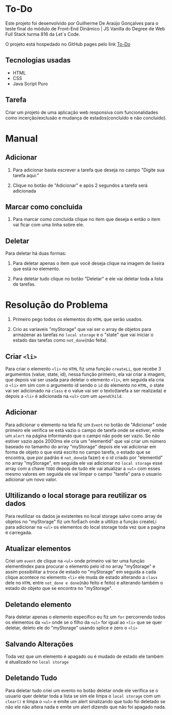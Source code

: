 # To-Do

Este projeto foi desenvolvido por Guilherme De Araújo Gonçalves para o teste final do módulo de Front-End Dinâmico | JS Vanilla do Degree de Web Full Stack turma 816 da Let´s Code.

O projeto está hospedado no GitHub pages pelo link [To-Do](https://guilhermeagoncalves.github.io/To-Do/)

## Tecnologias usadas

- HTML
- CSS
- Java Script Puro

## Tarefa

Criar um projeto de uma aplicação web responsiva com funcionalidades como incerção/exclusão e mudança de estados(concluido e não concluido).

# Manual 

## Adicionar

1. Para adicionar basta escrever a tarefa que deseja no campo "Digite sua tarefa aqui:"

2. Clique no botão de "Adicionar" e após 2 segundos a tarefa será adicionada

## Marcar como concluida

1. Para marcar como concluida clique no item que deseja e então o item vai ficar com uma linha sobre ele.

## Deletar

Para deletar há duas formas:

1. Para deletar apenas o item que você deseja clique na imagem de lixeira que está no elemento.

2. Para deletar tudo clique no botão "Deletar" e ele vai deletar toda a lista de tarefas.

# Resolução do Problema

1. Primeiro pego todos os elementos do `HTML` que serão usados.

2. Crio as variaveis "myStorage" que vai ser o array de objetos para armazenar as tarefas no `local storage` e o "state" que vai iniciar o estado das tarefas como `not_done`(não feita).

## Criar `<li>`

Para criar o elemento `<li>` no `HTML` fiz uma função `createLi`, que recebe 3 argumentos (value, state, id), nessa função primeiro, ela vai criar a imagem, que depois vai ser usada para deletar o elemento `<li>`, em seguida ela cria o `<li>` em sim com o argumento id sendo o `id` do elemento no `HTML`, o state vai ser adicionado na `class` e o value vai ser o texto(tarefa a ser realizada) e depois a `<li>` é adicionada na `<ul>` com um `apendChild`.

## Adicionar

Para adicionar o elemento na tela fiz um `Event` no botão de "Adicionar" onde primeiro ele verifica se está vazio o campo de tarefa onde se estiver, emite um `alert` na página informando que o campo não pode ser vazio. Se não estiver vazio após 2000ms ele cria um "elementId" que vai criar um número baseado no tamanho do array "myStorage" depois ele vai adicionar em forma de objeto o que está escrito no campo tarefa, o estado que se encontra, que por padrão é `not_done`(a fazer) e o id criado por "elementId" no array "myStorage", em seguida ele vai adicionar no `local storage` esse array com a chave `TODO` depois de tudo ele vai atualizar a `<ul>` com esses mesmo valores em seguida ele vai limpar o campo "tarefa" para o usuario adicionar um novo valor.

## Ultilizando o local storage para reutilizar os dados

Para reutilizar os dados ja existentes no local storage salvo como array de objetos no "myStorage" fiz um forEach onde a ultilizo a função createLi para adicionar na `<ul>` os elementos do local storage toda vez que a pagina é carregada.

## Atualizar elementos

Criei um `event` de clique na `<ul>` onde primeiro vai ter uma função elementIndex para procurar o elemento pelo id no array "myStorage" e assim possibilitar a troca de estado no "myStorage" em seguida a cada clique acontece no elemento `<li>` ele muda de estado alterando a `class` dele no `HTML` entre `not_done e done`(não feito e feito) e alterando também o estado do objeto que se encontra no "myStorage".
## Deletando elemento

Para deletar apenas o elemento especifico eu fiz um `for` percorrendo todos os elementos da `<ul>` onde se o filho da `<ul>` for igual ao `<li>` que se quer deletar, deleto ele do "myStorage" usando splice e zero o `<li>`

## Salvando Alterações

Toda vez que um elemento é apagado ou é mudado de estado ele também é atualizado no `local storage`

## Deletando Tudo

Para deletar tudo criei um evento no botão deletar onde ele verifica se o usuario quer deletar toda a lista se sim ele limpa o `local storage` com um `clear()` e limpa o `<ul>` e emite um alert sinalizando que tudo foi deletado se não ele não altera nada e emite um alert dizendo que não foi apagado nada.
